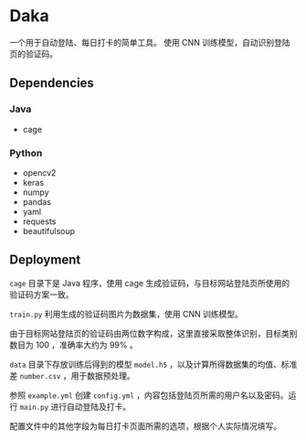 # Daka

一个用于自动登陆、每日打卡的简单工具。
使用 CNN 训练模型，自动识别登陆页的验证码。


## Dependencies

### Java
- cage

### Python
- opencv2
- keras
- numpy
- pandas
- yaml
- requests
- beautifulsoup


## Deployment

```cage``` 目录下是 Java 程序，使用 cage 生成验证码，与目标网站登陆页所使用的验证码方案一致。 

```train.py``` 利用生成的验证码图片为数据集，使用 CNN 训练模型。

由于目标网站登陆页的验证码由两位数字构成，这里直接采取整体识别，目标类别数目为 100 ，准确率大约为 99% 。

```data``` 目录下存放训练后得到的模型 ```model.h5``` ，以及计算所得数据集的均值、标准差 ```number.csv``` ，用于数据预处理。

参照 ```example.yml``` 创建 ```config.yml``` ，内容包括登陆页所需的用户名以及密码。运行 ```main.py``` 进行自动登陆及打卡。

配置文件中的其他字段为每日打卡页面所需的选项，根据个人实际情况填写。
